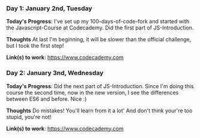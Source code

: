 <!--  
# 100 Days Of Code - Log

### Day 0: February 30, 2016 (Example 1)
##### (delete me or comment me out)

**Today's Progress**: Fixed CSS, worked on canvas functionality for the app.

**Thoughts:** I really struggled with CSS, but, overall, I feel like I am slowly getting better at it. Canvas is still new for me, but I managed to figure out some basic functionality.

**Link to work:** [Calculator App](http://www.example.com)

### Day 0: February 30, 2016 (Example 2)
##### (delete me or comment me out)

**Today's Progress**: Fixed CSS, worked on canvas functionality for the app.

**Thoughts**: I really struggled with CSS, but, overall, I feel like I am slowly getting better at it. Canvas is still new for me, but I managed to figure out some basic functionality.

**Link(s) to work**: [Calculator App](http://www.example.com) 
-->


### Day 1: January 2nd, Tuesday

**Today's Progress**: I've set up my 100-days-of-code-fork and started with the Javascript-Course at Codecademy.
Did the first part of JS-Introduction.

**Thoughts** At last I'm beginning, it will be slower than the official challenge, but I took the first step!

**Link(s) to work**: https://www.codecademy.com

### Day 2: January 3nd, Wednesday

**Today's Progress**: Did the next part of JS-Introduction.
Since I'm doing this course the second time, now in the new version, I see the differences between ES6 and before. Nice :)

**Thoughts** Do mistakes! You'll learn from it a lot' And don't think your're too stupid, you're not!


**Link(s) to work**: https://www.codecademy.com

